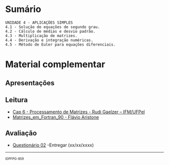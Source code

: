 
[//]: # (Arquivo: UNIDADE 04.md; Titulo WP: UNIDADE 04; url:https://portalfisica.com/academico/fsc1004/unidade-04/; Original/autor: ZIMERMANN, Hans R.)

# Sumário
	UNIDADE 4 - APLICAÇÕES SIMPLES
	4.1 - Solução de equações de segundo grau.
	4.2 - Cálculo de médias e desvio padrão.
	4.3 - Multiplicação de matrizes.
	4.4 - Derivação e integração numéricas.
	4.5 - Método de Euler para equações diferenciais.

# Material complementar

## Apresentações



## Leitura

- [Cap 6 - Processamento de Matrizes - Rudi Gaelzer – IFM/UFPel](https://hal9k.ifsc.usp.br/~smaira/Gradua%C3%A7%C3%A3o/4%C2%BA%20Semestre/FisComp/Aulas/Fortran/Matrizes.pdf)
- [Matrizes_em_Fortran_90 - Flávio Aristone](https://www.researchgate.net/profile/Flavio_Aristone/publication/265283632_Matrizes_em_Fortran_90/links/54b6a9140cf24eb34f6d5549/Matrizes-em-Fortran-90.pdf)

## Avaliação

- [Questionário 02](http://1drv.ms/1yTeL79) -Entregar (xx/xx/xxxx)

---
<span style="font-size:x-small;">IDPFPG-859</span>
